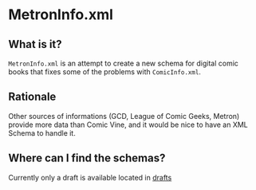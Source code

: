# MetronInfo.xml

## What is it?

`MetronInfo.xml` is an attempt to create a new schema for digital comic books that fixes some of the problems with `ComicInfo.xml`.

## Rationale

Other sources of informations (GCD, League of Comic Geeks, Metron) provide more data than Comic Vine, and it would be nice to have an XML Schema to handle it.

## Where can I find the schemas?

Currently only a draft is available located in [drafts](./drafts)
